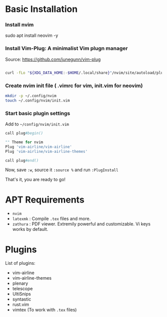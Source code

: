 # Basic Installation
### Install nvim
sudo apt install neovim -y 

### Install Vim-Plug: A minimalist Vim plugn manager 

Source: https://github.com/junegunn/vim-plug

```bash

curl -fLo "${XDG_DATA_HOME:-$HOME/.local/share}"/nvim/site/autoload/plug.vim --create-dirs https://raw.githubusercontent.com/junegunn/vim-plug/master/plug.vim

```

### Create nvim init file ( .vimrc for vim, init.vim for neovim)
```bash
mkdir -p ~/.config/nvim 
touch ~/.config/nvim/init.vim
```

### Start basic plugin settings

Add to `~/config/nvim/init.vim`

```python
call plug#begin()

"" Theme for nvim
Plug 'vim-airline/vim-airline'
Plug 'vim-airline/vim-airline-themes'

call plug#end()

```

Now, save `:w`, source it `:source %` and run `:PlugInstall`

That's it, you are ready to go!

# APT Requirements

- `nvim`
- `latexmk` : Compile `.tex` files and more. 
- `zathura` : PDF viewer. Extremily powerful and customizable. Vi keys works by default.

# Plugins

List of plugins:
- vim-airline
- vim-airline-themes
- plenary
- telescope
- UltiSnips
- syntastic
- rust.vim
- vimtex (To work with `.tex` files)

